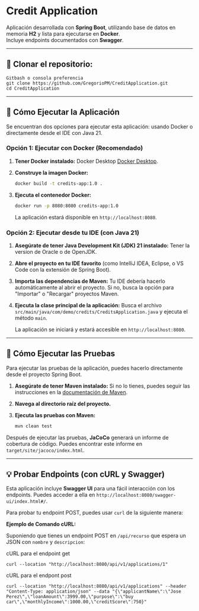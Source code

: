 # Credit Application

Aplicación desarrollada con **Spring Boot**, utilizando base de datos en memoria **H2** y lista para ejecutarse en **Docker**.  
Incluye endpoints documentados con **Swagger**.

---


## 🚀 Clonar el repositorio:
    Gitbash o consola preferencia
    git clone https://github.com/GregorioPM/CreditApplication.git
    cd CreditApplication
    
---
## 🚀 Cómo Ejecutar la Aplicación

Se encuentran dos opciones para ejecutar esta aplicación: usando Docker o directamente desde el IDE con Java 21.

### Opción 1: Ejecutar con Docker (Recomendado)

1.  **Tener Docker instalado:** Docker Desktop [Docker Desktop](https://www.docker.com/products/docker-desktop/).

2.  **Construye la imagen Docker:**
    ```bash
    docker build -t credits-app:1.0 .
    ```

3.  **Ejecuta el contenedor Docker:**
    ```bash
    docker run -p 8080:8080 credits-app:1.0
    ```
    La aplicación estará disponible en `http://localhost:8080`.

### Opción 2: Ejecutar desde tu IDE (con Java 21)

1.  **Asegúrate de tener Java Development Kit (JDK) 21 instalado:** Tener la version de Oracle o de OpenJDK.

2.  **Abre el proyecto en tu IDE favorito** (como IntelliJ IDEA, Eclipse, o VS Code con la extensión de Spring Boot).

3.  **Importa las dependencias de Maven:** Tu IDE debería hacerlo automáticamente al abrir el proyecto. Si no, busca la opción para "Importar" o "Recargar" proyectos Maven.

4.  **Ejecuta la clase principal de la aplicación:** Busca el archivo `src/main/java/com/demo/credits/CreditsApplication.java` y ejecuta el método `main`.

    La aplicación se iniciará y estará accesible en `http://localhost:8080`.

---

## 🧪 Cómo Ejecutar las Pruebas

Para ejecutar las pruebas de la aplicación, puedes hacerlo directamente desde el proyecto Spring Boot.

1.  **Asegúrate de tener Maven instalado:** Si no lo tienes, puedes seguir las instrucciones en la [documentación de Maven](https://maven.apache.org/install.html).

2.  **Navega al directorio raíz del proyecto.**

3.  **Ejecuta las pruebas con Maven:**
    ```bash
    mvn clean test
    ```
 Después de ejecutar las pruebas, **JaCoCo** generará un informe de cobertura de código. Puedes encontrar este informe en `target/site/jacoco/index.html`.

---

## 💡 Probar Endpoints (con cURL y Swagger)

Esta aplicación incluye **Swagger UI** para una fácil interacción con los endpoints. Puedes acceder a ella en `http://localhost:8080/swagger-ui/index.html#/`.

Para probar tu endpoint POST, puedes usar `curl` de la siguiente manera:

**Ejemplo de Comando cURL:**

Suponiendo que tienes un endpoint POST en `/api/recurso` que espera un JSON con `nombre` y `descripcion`:


cURL para el endpoint get
```
curl --location "http://localhost:8080/api/v1/applications/1"
```

cURL para el endpont post

```
curl --location "http://localhost:8080/api/v1/applications" --header "Content-Type: application/json" --data "{\"applicantName\":\"Jose Perez\",\"loanAmount\":3999.00,\"purpose\":\"buy car\",\"monthlyIncome\":1000.00,\"creditScore\":750}"
```
